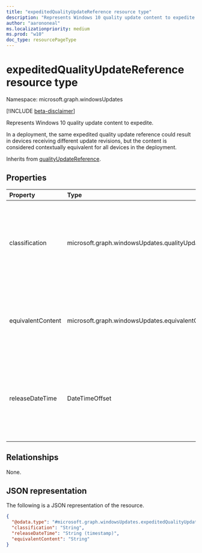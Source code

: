 ```yaml
---
title: "expeditedQualityUpdateReference resource type"
description: "Represents Windows 10 quality update content to expedite."
author: "aarononeal"
ms.localizationpriority: medium
ms.prod: "w10"
doc_type: resourcePageType
---
```


# expeditedQualityUpdateReference resource type

Namespace: microsoft.graph.windowsUpdates

[!INCLUDE [beta-disclaimer](../../includes/beta-disclaimer.md)]

Represents Windows 10 quality update content to expedite.

In a deployment, the same expedited quality update reference could result in devices receiving different update revisions, but the content is considered contextually equivalent for all devices in the deployment.

Inherits from [qualityUpdateReference](../resources/windowsupdates-qualityupdatereference.md).

## Properties
|Property|Type|Description|
|:---|:---|:---|
|classification|microsoft.graph.windowsUpdates.qualityUpdateClassification|Specifies the classification of the referenced content. Supports a subset of the values for **qualityUpdateClassification**. Default value is `security`. Possible values are: `security`, `unknownFutureValue`. Inherited from [qualityUpdateReference](../resources/windowsupdates-qualityupdatereference.md).|
|equivalentContent|microsoft.graph.windowsUpdates.equivalentContentOption|Specifies other content to consider as equivalent. Supports a subset of the values for **equivalentContentOption**. Default value is `latestSecurity`. Possible values are: `latestSecurity`, `unknownFutureValue`.|
|releaseDateTime|DateTimeOffset|Specifies a quality update with the given **classification** by its publish date (i.e. the last update published on the specified date). Any devices with an update that was published prior to the **releaseDateTime** will receive an expedited quality update. Inherited from [qualityUpdateReference](../resources/windowsupdates-qualityupdatereference.md).|

## Relationships
None.

## JSON representation
The following is a JSON representation of the resource.
<!-- {
  "blockType": "resource",
  "@odata.type": "microsoft.graph.windowsUpdates.expeditedQualityUpdateReference"
}
-->
``` json
{
  "@odata.type": "#microsoft.graph.windowsUpdates.expeditedQualityUpdateReference",
  "classification": "String",
  "releaseDateTime": "String (timestamp)",
  "equivalentContent": "String"
}
```

